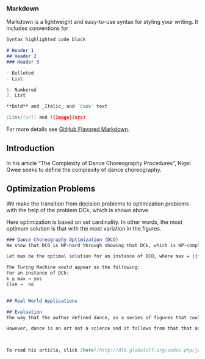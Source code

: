 ### Markdown

Markdown is a lightweight and easy-to-use syntax for styling your writing. It includes conventions for

```markdown
Syntax highlighted code block

# Header 1
## Header 2
### Header 3

- Bulleted
- List

1. Numbered
2. List

**Bold** and _Italic_ and `Code` text

[Link](url) and ![Image](src)
```
For more details see [GitHub Flavored Markdown](https://guides.github.com/features/mastering-markdown/).


## Introduction
In his article “The Complexity of Dance Choreography Procedures”, Nigel Gwee seeks to define the complexity of dance choreography.

## Optimization Problems
We make the transition from decision problems to optimization problems with the help of the problem DCk, which is shown above. 

Here optimization is based on set cardinality. In other words, the most optimum solution is that with the most variation in the figures. 
```markdown
### Dance Choreography Optimization (DCO)
We show that DCO is NP-hard through showing that DCk, which is NP-complete, is Turing reducible to DCO.

Let max be the optimal solution for an instance of DCO, where max = |{f1, .. fn}|. 

The Turing Machine would appear as the following:
For an instance of DCk:
k ≤ max → yes 
Else →  no


## Real World Applications

## Evaluation
The way that the author defined dance, as a series of figures that could or could not be connected in different ways was very clever. It allowed it to take a form distinctly related to graphs, which made the proof process much easier.

However, dance is an art not a science and it follows from that that an optimized order of figures probably won’t automatically make the best dance routine.



To read his article, click [here](http://dl6.globalstf.org/index.php/joc/article/download/1092/1025/).
